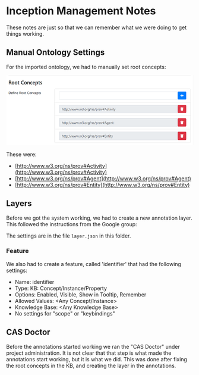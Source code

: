 # Inception Management Notes

These notes are just so that we can remember what we were doing to get things working.

## Manual Ontology Settings

For the imported ontology, we had to manually set root concepts:

![manual root concept settings](./Images/manual_concepts_settings.png "Inception Menu")

These were:

+ [http://www.w3.org/ns/prov#Activity](http://www.w3.org/ns/prov#Activity)
+ [http://www.w3.org/ns/prov#Agent](http://www.w3.org/ns/prov#Agent)
+ [http://www.w3.org/ns/prov#Entity](http://www.w3.org/ns/prov#Entity)

## Layers

Before we got the system working, we had to create a new annotation layer. This followed the instructions from the Google group:

The settings are in the file `layer.json` in this folder.

### Feature

We also had to create a feature, called 'identifier' that had the following settings:

+ Name: identifier
+ Type: KB: Concept/Instance/Property
+ Options: Enabled, Visible, Show in Tooltip, Remember
+ Allowed Values: \<Any Concept/Instance\>
+ Knowledge Base: \<Any Knowledge Base\>
+ No settings for "scope" or "keybindings"

## CAS Doctor

Before the annotations started working we ran the "CAS Doctor" under project administration. It is not clear that that step is what made the annotations start working, but it is what we did. This was done after fixing the root concepts in the KB, and creating the layer in the annotations.
